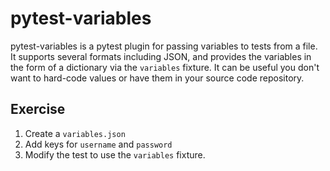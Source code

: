 # pytest-variables
pytest-variables is a pytest plugin for passing variables to tests from a file. It supports several formats including JSON, and provides the variables in the form of a dictionary via the `variables` fixture. It can be useful you don't want to hard-code values or have them in your source code repository.

## Exercise
1. Create a `variables.json`
2. Add keys for `username` and `password`
3. Modify the test to use the `variables` fixture.
